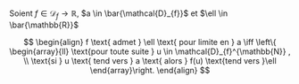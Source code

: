 Soient $f \in \mathcal{D}_{f} \to \mathbb{R}$, $a \in \bar{\mathcal{D}_{f}}$ et $\ell \in \bar{\mathbb{R}}$

$$
\begin{align}
f \text{ admet } \ell \text{ pour limite en } a \iff \left\{ \begin{array}{ll}
 \text{pour toute suite } u \in \mathcal{D}_{f}^{\mathbb{N}} , \\
\text{si } u \text{ tend vers } a \text{ alors } f(u) \text{tend vers }\ell
\end{array}\right.
\end{align}
$$